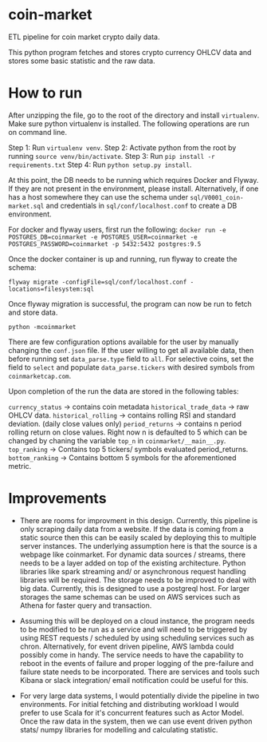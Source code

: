 # coin-market
ETL pipeline for coin market crypto daily data.

This python program fetches and stores crypto currency OHLCV data
and stores some basic statistic and the raw data.

# How to run

After unzipping the file, go to the root of the directory and install `virtualenv`. Make sure python virtualenv is installed.
The following operations are run on command line.

Step 1: Run `virtualenv venv`.
Step 2: Activate python from the root by running `source venv/bin/activate`.
Step 3: Run `pip install -r requirements.txt`
Step 4: Run `python setup.py install`.

At this point, the DB needs to be running which requires Docker and Flyway. If they are not present in the environment,
please install. Alternatively, if one has a host somewhere they can use the schema under `sql/V0001_coin-market.sql`
and credentials in `sql/conf/localhost.conf` to create a DB environment.

For docker and flyway users, first run the following:
```docker run -e POSTGRES_DB=coinmarket -e POSTGRES_USER=coinmarket -e POSTGRES_PASSWORD=coinmarket -p 5432:5432 postgres:9.5```

Once the docker container is up and running, run flyway to create the schema:

`flyway migrate -configFile=sql/conf/localhost.conf -locations=filesystem:sql`

Once flyway migration is successful, the program can now be run to fetch and store data. 

`python -mcoinmarket`

There are few configuration options available for the user by manually changing the `conf.json` file. If the user willing to get all available data, then before running set `data_parse.type` field to `all`. For selective coins, set the field to `select` and populate `data_parse.tickers` with desired symbols from `coinmarketcap.com`.

Upon completion of the run the data are stored in the following tables:

`currency_status` -> contains coin metadata
`historical_trade_data` -> raw OHLCV data.
`historical_rolling` -> contains rolling RSI and standard deviation. (daily close values only)
`period_returns` -> contains n period rolling return on close values. Right now n is defaulted to 5 which can be changed by       chaning the variable `top_n` in `coinmarket/__main__.py`.
`top_ranking` -> Contains top 5 tickers/ symbols evaluated period_returns.
`bottom_ranking` -> Contains bottom 5 symbols for the aforementioned metric.

# Improvements

- There are rooms for improvment in this design. Currently, this pipeline is only scraping daily data from a website. If the data is coming from a static source then this can be easily scaled by deploying this to multiple server instances. The underlying assumption here is that the source is a webpage like coinmarket. For dynamic data sources / streams, there needs to be a layer added on top of the existing architecture. Python libraries like spark streaming and/ or asynchronous request handling libraries will be required. The storage needs to be improved to deal with big data. Currently, this is designed to use a postgreql host. For larger storages the same schemas can be used on AWS services such as Athena for faster query and transaction.

- Assuming this will be deployed on a cloud instance, the program needs to be modified to be run as a service and will need to be triggered by using REST requests / scheduled by using scheduling services such as chron. Alternatively, for event driven pipeline, AWS lambda could possibly come in handy. The service needs to have the capability to reboot in the events of failure and proper logging of the pre-failure and failure state needs to be incorporated. There are services and tools such Kibana or slack integration/ email notification could be useful for this.

- For very large data systems, I would potentially divide the pipeline in two environments. For initial fetching and distributing workload I would prefer to use Scala for it's concurrent features such as Actor Model. Once the raw data in the system, then we can use event driven python stats/ numpy libraries for modelling and calculating statistic.
